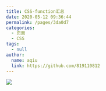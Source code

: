 ```yaml
---
title: CSS-function汇总
date: 2020-05-12 09:36:44
permalink: /pages/3da0d7
categories: 
  - 页面
  - CSS
tags: 
  - null
author: 
  name: aqiu
  link: https://github.com/819110812
---
```

![](https://cdn.jsdelivr.net/gh/aqiu/image_store/blog/20200512161232.jpg)